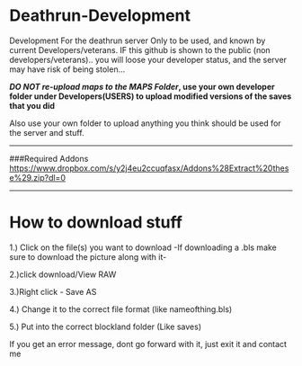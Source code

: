 # Deathrun-Development
Development For the deathrun server
Only to be used, and known by current Developers/veterans.
IF this github is shown to the public (non developers/veterans).. you will loose your developer status, and the server may have risk of being stolen...

**_DO NOT re-upload maps to the MAPS Folder_, use your own developer folder under Developers(USERS) to upload modified versions of the saves that you did**

Also use your own folder to upload anything you think should be used for the server and stuff.

-----------------------------------------------------------------------------------------------------

###Required Addons
      https://www.dropbox.com/s/y2j4eu2ccuqfasx/Addons%28Extract%20these%29.zip?dl=0


-----------------------------------------------------------------------------------------------------
# How to download stuff
1.) Click on the file(s) you want to download
      -If downloading a .bls make sure to download the picture along with it-

2.)click download/View RAW

3.)Right click - Save AS

4.) Change it to the correct file format (like nameofthing.bls)

5.) Put into the correct blockland folder (Like saves)

If you get an error message, dont go forward with it, just exit it and contact me
